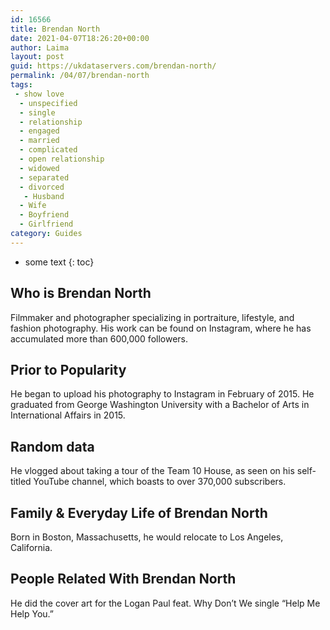 ```yaml
---
id: 16566
title: Brendan North
date: 2021-04-07T18:26:20+00:00
author: Laima
layout: post
guid: https://ukdataservers.com/brendan-north/
permalink: /04/07/brendan-north
tags:
 - show love
  - unspecified
  - single
  - relationship
  - engaged
  - married
  - complicated
  - open relationship
  - widowed
  - separated
  - divorced
   - Husband
  - Wife
  - Boyfriend
  - Girlfriend
category: Guides
---
```


* some text
{: toc}


## Who is Brendan North
                  
                  
                  
Filmmaker and photographer specializing in portraiture, lifestyle, and fashion photography. His work can be found on Instagram, where he has accumulated more than 600,000 followers.  
                  
              
            
              
            
                
                
                
## Prior to Popularity
                  
                  
                  
He began to upload his photography to Instagram in February of 2015. He graduated from George Washington University with a Bachelor of Arts in International Affairs in 2015. 
                  
              
            
              
            
                
                
                
## Random data
                  
                  
                  
He vlogged about taking a tour of the Team 10 House, as seen on his self-titled YouTube channel, which boasts to over 370,000 subscribers. 
                  
              
            
              
            
                
                
                
## Family & Everyday Life of Brendan North
                  
                  
                  
Born in Boston, Massachusetts, he would relocate to Los Angeles, California.  
                  
              
            
              
            
                
                
                
## People Related With Brendan North
                  
                  
                  
He did the cover art for the Logan Paul feat. Why Don&#8217;t We single &#8220;Help Me Help You.&#8221; 
                  
              
            
              
            
                
              
            
              
              
            
            
              
            
          
          
          